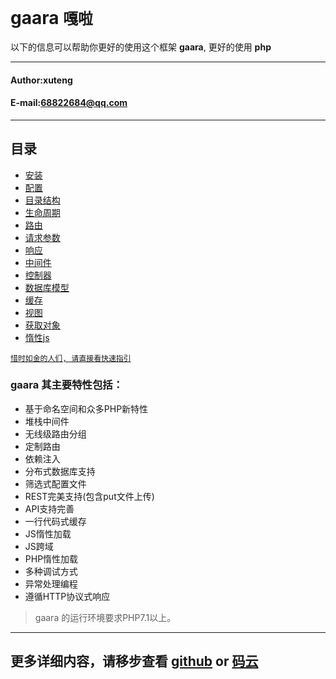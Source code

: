 **gaara** `嘎啦`
==========================
以下的信息可以帮助你更好的使用这个框架 **gaara**, 更好的使用 **php**
****
#### Author:xuteng
#### E-mail:68822684@qq.com
****
## 目录
* [安装](/helper/install.md)
* [配置](/helper/configure.md)
* [目录结构](/helper/catalog.md)
* [生命周期](/helper/cycle.md)
* [路由](/helper/route.md)
* [请求参数](/helper/request.md)
* [响应](/helper/response.md)
* [中间件](/helper/middleware.md)
* [控制器](/helper/controller.md)
* [数据库模型](/helper/model.md)
* [缓存](/helper/cache.md)
* [视图](/helper/view.md)
* [获取对象](/helper/getobj.md)
* [惰性js](/helper/inertjs.md)

[`惜时如金的人们, 请直接看快速指引`](/helper/fastguide.md)

### gaara 其主要特性包括：

 + 基于命名空间和众多PHP新特性
 + 堆栈中间件
 + 无线级路由分组
 + 定制路由
 + 依赖注入
 + 分布式数据库支持
 + 筛选式配置文件
 + REST完美支持(包含put文件上传)
 + API支持完善
 + 一行代码式缓存
 + JS惰性加载
 + JS跨域
 + PHP惰性加载
 + 多种调试方式
 + 异常处理编程
 + 遵循HTTP协议式响应

> gaara 的运行环境要求PHP7.1以上。

****
更多详细内容，请移步查看 [github][github] or [码云][oschina]
--------------------------------
[oschina]:http://git.oschina.net/dianlaoshu_xT/php_ "码云"
[github]:https://github.com/xutengx/gaara "github"